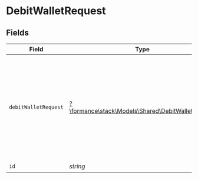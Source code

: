 # DebitWalletRequest


## Fields

| Field                                                                                          | Type                                                                                           | Required                                                                                       | Description                                                                                    | Example                                                                                        |
| ---------------------------------------------------------------------------------------------- | ---------------------------------------------------------------------------------------------- | ---------------------------------------------------------------------------------------------- | ---------------------------------------------------------------------------------------------- | ---------------------------------------------------------------------------------------------- |
| `debitWalletRequest`                                                                           | [?\formance\stack\Models\Shared\DebitWalletRequest](../../Models/Shared/DebitWalletRequest.md) | :heavy_minus_sign:                                                                             | N/A                                                                                            | {<br/>"amount": {<br/>"asset": "USD/2",<br/>"amount": 100<br/>},<br/>"metadata": {<br/>"key": ""<br/>},<br/>"pending": true<br/>} |
| `id`                                                                                           | *string*                                                                                       | :heavy_check_mark:                                                                             | N/A                                                                                            |                                                                                                |